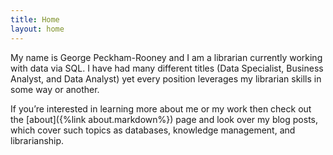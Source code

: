 ```yaml
---
title: Home
layout: home
---
```


My name is George Peckham-Rooney and I am a librarian currently working with data via SQL. I have had many different titles (Data Specialist, Business Analyst, and Data Analyst) yet every position leverages my librarian skills in some way or another. 

If you’re interested in learning more about me or my work then check out the [about]({%link about.markdown%}) page and look over my blog posts, which cover such topics as databases, knowledge management, and librarianship.




